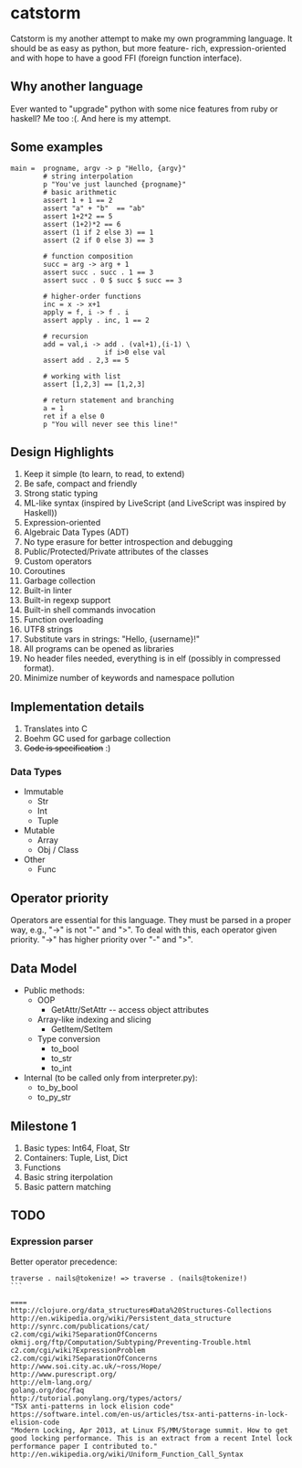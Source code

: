 catstorm
========

Catstorm is my another attempt to make my own programming
language. It should be as easy as python, but more feature-
rich, expression-oriented and with hope to have a good FFI
(foreign function interface).


Why another language
--------------------

Ever wanted to "upgrade" python with some nice features from
ruby or haskell? Me too :(. And here is my attempt.


Some examples
-------------

````LiveScript
main =  progname, argv -> p "Hello, {argv}"
        # string interpolation
        p "You've just launched {progname}"
        # basic arithmetic
        assert 1 + 1 == 2
        assert "a" + "b"  == "ab"
        assert 1+2*2 == 5
        assert (1+2)*2 == 6
        assert (1 if 2 else 3) == 1
        assert (2 if 0 else 3) == 3

        # function composition
        succ = arg -> arg + 1
        assert succ . succ . 1 == 3
        assert succ . 0 $ succ $ succ == 3

        # higher-order functions
        inc = x -> x+1
        apply = f, i -> f . i
        assert apply . inc, 1 == 2

        # recursion
        add = val,i -> add . (val+1),(i-1) \
                       if i>0 else val
        assert add . 2,3 == 5

        # working with list
        assert [1,2,3] == [1,2,3]

        # return statement and branching
        a = 1
        ret if a else 0
        p "You will never see this line!"
````


Design Highlights
-----------------

1. Keep it simple (to learn, to read, to extend)
1. Be safe, compact and friendly
1. Strong static typing
1. ML-like syntax (inspired by LiveScript (and LiveScript was inspired by Haskell))
1. Expression-oriented
1. Algebraic Data Types (ADT)
1. No type erasure for better introspection and debugging
1. Public/Protected/Private attributes of the classes
1. Custom operators
1. Coroutines
1. Garbage collection
1. Built-in linter
1. Built-in regexp support
1. Built-in shell commands invocation
1. Function overloading
1. UTF8 strings
1. Substitute vars in strings: "Hello, {username}!"
1. All programs can be opened as libraries
1. No header files needed, everything is in elf (possibly in compressed format).
1. Minimize number of keywords and namespace pollution

Implementation details
----------------------

1. Translates into C
1. Boehm GC used for garbage collection
1. ~~Code is specification~~ :)


### Data Types

* Immutable
    + Str
    + Int
    + Tuple
* Mutable
    + Array
    + Obj / Class
* Other
    + Func


Operator priority
-----------------

Operators are essential for this language. They must be
parsed in a proper way, e.g., "->" is not "-" and ">". To
deal with this, each operator given priority. "->" has
higher priority over "-" and ">".


Data Model
----------

* Public methods:
    + OOP
        + GetAttr/SetAttr -- access object attributes
    + Array-like indexing and slicing
        + GetItem/SetItem
    + Type conversion
        + to_bool
        + to_str
        + to_int
* Internal (to be called only from interpreter.py):
    + to_by_bool
    + to_py_str


Milestone 1
-----------

1. Basic types: Int64, Float, Str
1. Containers: Tuple, List, Dict
1. Functions
1. Basic string iterpolation
1. Basic pattern matching


TODO
----

### Expression parser

Better operator precedence:
````
traverse . nails@tokenize! => traverse . (nails@tokenize!)
```

====
http://clojure.org/data_structures#Data%20Structures-Collections
http://en.wikipedia.org/wiki/Persistent_data_structure
http://synrc.com/publications/cat/
c2.com/cgi/wiki?SeparationOfConcerns
okmij.org/ftp/Computation/Subtyping/Preventing-Trouble.html
c2.com/cgi/wiki?ExpressionProblem
c2.com/cgi/wiki?SeparationOfConcerns
http://www.soi.city.ac.uk/~ross/Hope/
http://www.purescript.org/
http://elm-lang.org/
golang.org/doc/faq
http://tutorial.ponylang.org/types/actors/
"TSX anti-patterns in lock elision code" https://software.intel.com/en-us/articles/tsx-anti-patterns-in-lock-elision-code
"Modern Locking, Apr 2013, at Linux FS/MM/Storage summit. How to get good locking performance. This is an extract from a recent Intel lock performance paper I contributed to." 
http://en.wikipedia.org/wiki/Uniform_Function_Call_Syntax
